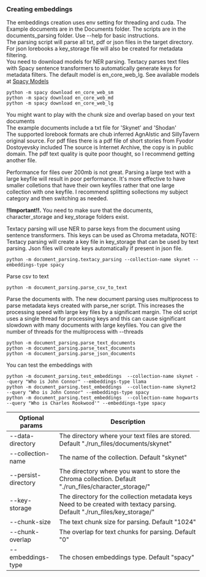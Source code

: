 ### Creating embeddings
The embeddings creation uses env setting for threading and cuda. The Example documents are in the Documents folder. The scripts are in the documents_parsing folder. 
Use --help for basic instructions.<BR>
The parsing script will parse all txt, pdf or json files in the target directory. For json lorebooks a key_storage file will also be created for metadata filtering.<BR>
You need to download models for NER parsing. Textacy parses text files with Spacy sentence transformers to automatically generate keys for metadata filters. The default model is en_core_web_lg. See available models at [Spacy Models](https://spacy.io/usage/models)<BR>
```
python -m spacy download en_core_web_sm
python -m spacy download en_core_web_md
python -m spacy download en_core_web_lg
```

You might want to play with the chunk size and overlap based on your text documents<BR>
The example documents include a txt file for 'Skynet' and 'Shodan'<BR>
The supported lorebook formats are chub inferred AgnAIstic and SillyTavern original source.
For pdf files there is a pdf file of short stories from Fyodor Dostoyevsky included The source is Internet Archive, the copy is in public domain. The pdf text quality is quite poor thought, so I recommend getting another file.

Performance for files over 200mb is not great. Parsing a large text with a large keyfile will result in poor performance. It's more effective to have smaller colletions that have their own keyfiles rather that one large collection with one keyfile. I recommend splitting sollections my subject category and then switching as needed.

**!!Important!!.** You need to make sure that the documents, character_storage and key_storage folders exist.

Textacy parsing will use NER to parse keys from the document using sentence transformers. This keys can be used as Chroma metadata,
NOTE: Textacy parsing will create a key file in key_storage that can be used by text parsing. Json files will create keys automatically if present in json file.
```
python -m document_parsing.textacy_parsing --collection-name skynet --embeddings-type spacy
```

Parse csv to text
```
python -m document_parsing.parse_csv_to_text
```

Parse the documents with. The new document parsing uses multiprocess to parse metadata keys created with parse_ner script. This increases the processing speed with large key files by a significant margin. The old script uses a single thread for processing keys and this can cause significant slowdown with many documents with large keyfiles. You can give the number of threads for the multiprocess with --threads
```
python -m document_parsing.parse_text_documents
python -m document_parsing.parse_text_documents
python -m document_parsing.parse_json_documents
```

You can test the embeddings with
```
python -m document_parsing.test_embeddings  --collection-name skynet --query "Who is John Connor" --embeddings-type llama
python -m document_parsing.test_embeddings  --collection-name skynet2 --query "Who is John Connor" --embeddings-type spacy
python -m document_parsing.test_embeddings  --collection-name hogwarts --query "Who is Charles Rookwood'" --embeddings-type spacy
```

Optional params         | Description
---------------------- | -------------
--data-directory       | The directory where your text files are stored. Default "./run_files/documents/skynet"
--collection-name      | The name of the collection. Default "skynet"
--persist-directory    | The directory where you want to store the Chroma collection. Default "./run_files/character_storage/"
--key-storage          | The directory for the collection metadata keys Need to be created with textacy parsing. Default "./run_files/key_storage/"
--chunk-size           | The text chunk size for parsing. Default "1024"
--chunk-overlap        | The overlap for text chunks for parsing. Default "0"
--embeddings-type      | The chosen embeddings type. Default "spacy"
